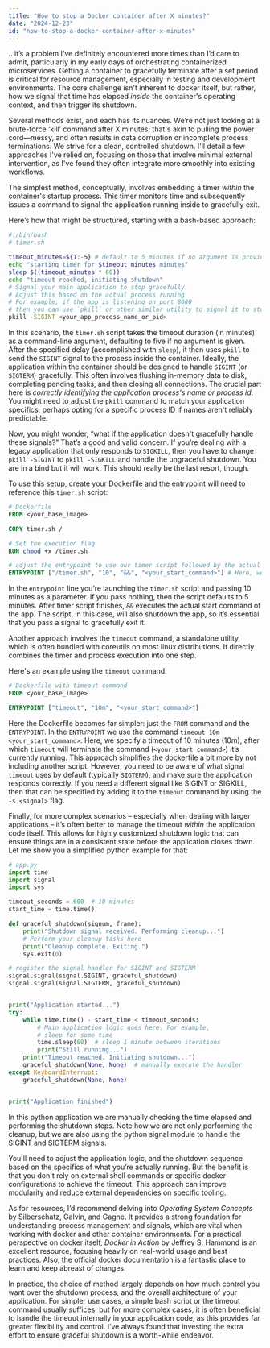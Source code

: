```yaml
---
title: "How to stop a Docker container after X minutes?"
date: "2024-12-23"
id: "how-to-stop-a-docker-container-after-x-minutes"
---
```


.. it’s a problem I've definitely encountered more times than I’d care to admit, particularly in my early days of orchestrating containerized microservices. Getting a container to gracefully terminate after a set period is critical for resource management, especially in testing and development environments. The core challenge isn't inherent to docker itself, but rather, how we signal that time has elapsed *inside* the container's operating context, and then trigger its shutdown.

Several methods exist, and each has its nuances. We’re not just looking at a brute-force ‘kill’ command after X minutes; that's akin to pulling the power cord—messy, and often results in data corruption or incomplete process terminations. We strive for a clean, controlled shutdown. I'll detail a few approaches I've relied on, focusing on those that involve minimal external intervention, as I've found they often integrate more smoothly into existing workflows.

The simplest method, conceptually, involves embedding a timer *within* the container's startup process. This timer monitors time and subsequently issues a command to signal the application running inside to gracefully exit.

Here’s how that might be structured, starting with a bash-based approach:

```bash
#!/bin/bash
# timer.sh

timeout_minutes=${1:-5} # default to 5 minutes if no argument is provided
echo "starting timer for $timeout_minutes minutes"
sleep $((timeout_minutes * 60))
echo "timeout reached, initiating shutdown"
# Signal your main application to stop gracefully.
# Adjust this based on the actual process running
# For example, if the app is listening on port 8080
# then you can use `pkill` or other similar utility to signal it to stop.
pkill -SIGINT <your_app_process_name_or_pid>
```

In this scenario, the `timer.sh` script takes the timeout duration (in minutes) as a command-line argument, defaulting to five if no argument is given. After the specified delay (accomplished with `sleep`), it then uses `pkill` to send the `SIGINT` signal to the process inside the container. Ideally, the application within the container should be designed to handle `SIGINT` (or `SIGTERM`) gracefully. This often involves flushing in-memory data to disk, completing pending tasks, and then closing all connections. The crucial part here is *correctly identifying the application process's name or process id*. You might need to adjust the `pkill` command to match your application specifics, perhaps opting for a specific process ID if names aren't reliably predictable.

Now, you might wonder, “what if the application doesn't gracefully handle these signals?” That’s a good and valid concern. If you’re dealing with a legacy application that only responds to `SIGKILL`, then you have to change `pkill -SIGINT` to `pkill -SIGKILL` and handle the ungraceful shutdown. You are in a bind but it will work. This should really be the last resort, though.

To use this setup, create your Dockerfile and the entrypoint will need to reference this `timer.sh` script:

```dockerfile
# Dockerfile
FROM <your_base_image>

COPY timer.sh /

# Set the execution flag
RUN chmod +x /timer.sh

# adjust the entrypoint to use our timer script followed by the actual start command
ENTRYPOINT ["/timer.sh", "10", "&&", "<your_start_command>"] # Here, we timeout after 10 minutes
```

In the `entrypoint` line you’re launching the `timer.sh` script and passing 10 minutes as a parameter. If you pass nothing, then the script defaults to 5 minutes. After timer script finishes, `&&` executes the actual start command of the app. The script, in this case, will also shutdown the app, so it’s essential that you pass a signal to gracefully exit it.

Another approach involves the `timeout` command, a standalone utility, which is often bundled with coreutils on most linux distributions. It directly combines the timer and process execution into one step.

Here's an example using the `timeout` command:

```dockerfile
# Dockerfile with timeout command
FROM <your_base_image>

ENTRYPOINT ["timeout", "10m", "<your_start_command>"]
```

Here the Dockerfile becomes far simpler: just the `FROM` command and the `ENTRYPOINT`. In the `ENTRYPOINT` we use the command `timeout 10m <your_start_command>`. Here, we specify a timeout of 10 minutes (10m), after which `timeout` will terminate the command (`<your_start_command>`) it’s currently running. This approach simplifies the dockerfile a bit more by not including another script. However, you need to be aware of what signal `timeout` uses by default (typically `SIGTERM`), and make sure the application responds correctly. If you need a different signal like SIGINT or SIGKILL, then that can be specified by adding it to the `timeout` command by using the `-s <signal>` flag.

Finally, for more complex scenarios – especially when dealing with larger applications – it’s often better to manage the timeout *within* the application code itself. This allows for highly customized shutdown logic that can ensure things are in a consistent state before the application closes down. Let me show you a simplified python example for that:

```python
# app.py
import time
import signal
import sys

timeout_seconds = 600  # 10 minutes
start_time = time.time()

def graceful_shutdown(signum, frame):
    print("Shutdown signal received. Performing cleanup...")
    # Perform your cleanup tasks here
    print("Cleanup complete. Exiting.")
    sys.exit(0)

# register the signal handler for SIGINT and SIGTERM
signal.signal(signal.SIGINT, graceful_shutdown)
signal.signal(signal.SIGTERM, graceful_shutdown)


print("Application started...")
try:
    while time.time() - start_time < timeout_seconds:
        # Main application logic goes here. For example, 
        # sleep for some time
        time.sleep(60)  # sleep 1 minute between iterations
        print("Still running...")
    print("Timeout reached. Initiating shutdown...")
    graceful_shutdown(None, None)  # manually execute the handler
except KeyboardInterrupt:
    graceful_shutdown(None, None)


print("Application finished")

```

In this python application we are manually checking the time elapsed and performing the shutdown steps. Note how we are not only performing the cleanup, but we are also using the python signal module to handle the SIGINT and SIGTERM signals.

You'll need to adjust the application logic, and the shutdown sequence based on the specifics of what you’re actually running. But the benefit is that you don't rely on external shell commands or specific docker configurations to achieve the timeout. This approach can improve modularity and reduce external dependencies on specific tooling.

As for resources, I’d recommend delving into *Operating System Concepts* by Silberschatz, Galvin, and Gagne. It provides a strong foundation for understanding process management and signals, which are vital when working with docker and other container environments. For a practical perspective on docker itself, *Docker in Action* by Jeffrey S. Hammond is an excellent resource, focusing heavily on real-world usage and best practices. Also, the official docker documentation is a fantastic place to learn and keep abreast of changes.

In practice, the choice of method largely depends on how much control you want over the shutdown process, and the overall architecture of your application. For simpler use cases, a simple bash script or the timeout command usually suffices, but for more complex cases, it is often beneficial to handle the timeout internally in your application code, as this provides far greater flexibility and control. I’ve always found that investing the extra effort to ensure graceful shutdown is a worth-while endeavor.
